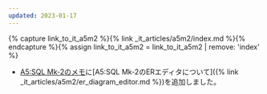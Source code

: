 ```yaml
---
updated: 2023-01-17
---
```

{% capture link_to_it_a5m2 %}{% link _it_articles/a5m2/index.md %}{% endcapture %}{% assign link_to_it_a5m2 = link_to_it_a5m2 | remove: 'index' %}

- [A5:SQL Mk-2のメモ]({{link_to_it_a5m2}})に[A5:SQL Mk-2のERエディタについて]({% link _it_articles/a5m2/er_diagram_editor.md %})を追加しました。